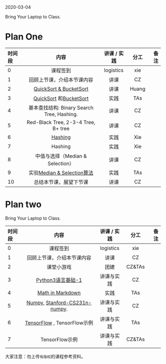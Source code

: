 2020-03-04

Bring Your Laptop to Class. 



# Plan One

|时间段     |  内容    | 讲课 / 实践     |  分工  |备注       |
| :---      |   :----:    |   :----:    |    :----:    |       ---: |
|   0       | 课程签到     |  logistics   |     xie     |        |
|   1       | 回顾上节课，介绍本节课内容     |  讲课    |     CZ     |         |
|   2       |   [QuickSort & BucketSort](排序算法.pdf)      |  讲课    |     Huang     |         |
|   3       |     [QuickSort](../../ML-BD-Algo/cs161-2018/lecture5_quicksort.ipynb) 和[BucketSort](../../ML-BD-Algo/cs161-2018/lecture6_bucketSort.ipynb)  |  实践    |     TAs     |         |
|   4       |  基本查找结构: Binary Search Tree, Hashing.    |  讲课    |     CZ     |         |
|   5       |    Red-Black Tree, 2-3-4 Tree, B+ tree    |  讲课    |     CZ     |    |
|   6       |     [Hashing](../../ML-BD-Algo/cs161-2018/Lecture8_hashing.ipynb)   |  实践    |     Xie     |         |
|   7       |     Hashing  |  实践    |     Xie     |  
|   8       | 中值与选择（Median & Selection）      |  讲课    |     CZ     |         |
|   9       | 实验[Median & Selection算法](../../ML-BD-Algo/cs161-2018/lecture4_median_selection.ipynb)       |  实践    |     TAs     |         |
|   10       | 总结本节课，展望下节课      |  讲课    |     CZ     |         |



# Plan two

Bring Your Laptop to Class. 

| 时间段 |                 内容                  | 讲课 / 实践 |  分工  | 备注 |
| :----- | :-----------------------------------: | :---------: | :----: | ---: |
| 0      |               课程签到                |  logistics  |  xie   |      |
| 1      |      回顾上节课，介绍本节课内容        |    讲课     |   CZ   |      |
| 2      |              课堂小游戏               |    团建     | CZ&TAs |      |
| 3      | [Python3语言基础-1](Python3-Basic-1.md) | 讲课与实践  |   CZ   |      |
| 4      | [Math in Markdown](math-md.md) |   实践   |   TAs   |      |
| 5      |               [Numpy](https://numpy.org/), [Stanford-CS231n-numpy](http://cs231n.github.io/python-numpy-tutorial/).              | 讲课与实践     |   CZ   |      |
| 6      |            [TensorFlow](https://tensorflow.google.cn) , TensorFlow示例            | 讲课与实践     |   TAs   |      |
| 7      |            TensorFlow示例            | 讲课与实践     |   CZ&TAs   |      |
大家注意：勿上传``有版权``的课程参考资料。
